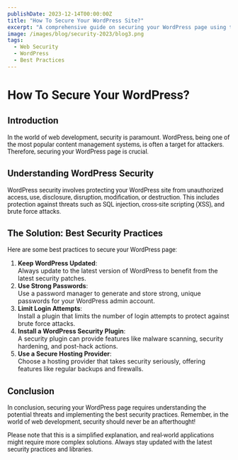 ```yaml
---
publishDate: 2023-12-14T00:00:00Z
title: "How To Secure Your WordPress Site?"
excerpt: "A comprehensive guide on securing your WordPress page using the best security practices."
image: /images/blog/security-2023/blog3.png
tags:
  - Web Security
  - WordPress
  - Best Practices
---
```


<meta name="description" content="Learn how to protect your wordpress  page with a list of valuable best-security practices. Understand the nature of making a wordpress page secure and protected.">

<h1 style="font-family: 'Roboto', sans-serif;">How To Secure Your WordPress?</h1>

<h2 style="font-family: 'Roboto', sans-serif;">Introduction</h2>

<p style="font-family: 'Roboto', sans-serif;">
In the world of web development, security is paramount. WordPress, being one of the most popular content management systems, is often a target for attackers. Therefore, securing your WordPress page is crucial.
</p>

<h2 style="font-family: 'Roboto', sans-serif;">Understanding WordPress Security</h2>

<p style="font-family: 'Roboto', sans-serif;">
WordPress security involves protecting your WordPress site from unauthorized access, use, disclosure, disruption, modification, or destruction. This includes protection against threats such as SQL injection, cross-site scripting (XSS), and brute force attacks.
</p>

<h2 style="font-family: 'Roboto', sans-serif;">The Solution: Best Security Practices</h2>

<p style="font-family: 'Roboto', sans-serif;">
Here are some best practices to secure your WordPress page:
</p>

1. **Keep WordPress Updated**: <br>Always update to the latest version of WordPress to benefit from the latest security patches.
2. **Use Strong Passwords**: <br>Use a password manager to generate and store strong, unique passwords for your WordPress admin account.
3. **Limit Login Attempts**: <br>Install a plugin that limits the number of login attempts to protect against brute force attacks.
4. **Install a WordPress Security Plugin**: <br>A security plugin can provide features like malware scanning, security hardening, and post-hack actions.
5. **Use a Secure Hosting Provider**: <br>Choose a hosting provider that takes security seriously, offering features like regular backups and firewalls.

<h2 style="font-family: 'Roboto', sans-serif;">Conclusion</h2>

<p style="font-family: 'Roboto', sans-serif;">
In conclusion, securing your WordPress page requires understanding the potential threats and implementing the best security practices. Remember, in the world of web development, security should never be an afterthought!
</p>

<p style="font-family: 'Roboto', sans-serif;">
Please note that this is a simplified explanation, and real-world applications might require more complex solutions. Always stay updated with the latest security practices and libraries.
</p>

